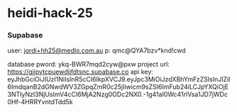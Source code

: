 # heidi-hack-25

### Supabase
user: jordi+hh25@medlo.com.au
p: qmc@QYA7bzv*knd!cwd

database pword: ykq-BWR7mqd2cyw@pxw
project url: https://gjjpvtcpuewdjjfdtsnc.supabase.co
api key: eyJhbGciOiJIUzI1NiIsInR5cCI6IkpXVCJ9.eyJpc3MiOiJzdXBhYmFzZSIsInJlZiI6ImdqanB2dGNwdWV3ZGpqZmR0c25jIiwicm9sZSI6ImFub24iLCJpYXQiOjE3NTIyNzI3NjUsImV4cCI6MjA2Nzg0ODc2NX0.-1g41aI0Wc41rlVsa1JD7jWDc0Hf-4HRRYvntdTdd5k
